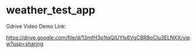 # weather_test_app


Gdrive Video Demo Link:

https://drive.google.com/file/d/13mfH3p1tqQIUYls6VgCBR8oClu3ELNXX/view?usp=sharing

